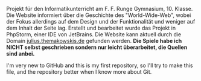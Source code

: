 Projekt für den Informatikunterricht am F. F. Runge Gymnasium, 10. Klasse.
Die Website informiert über die Geschichte des "World-Wide-Web", wobei der
Fokus allerdings auf dem Design und der Funktionalität und weniger auf dem
Inhalt der Seite lag. Erstellt und bearbeitet wurde das Projekt in PhpStorm,
einer IDE von JetBrains. Die Website kann aktuell durch die Domain
<a href="https://julius.themakowskis.de">julius.themakowskis.de</a> gefunden
werden. <b>Die Spiele habe ich NICHT selbst geschrieben sondern nur leicht
überarbeitet, die Quellen sind anbei.</b>

I'm very new to GitHub and this is my first repository, so I'll try to make
this file, and the repository better when I know more about Git.
